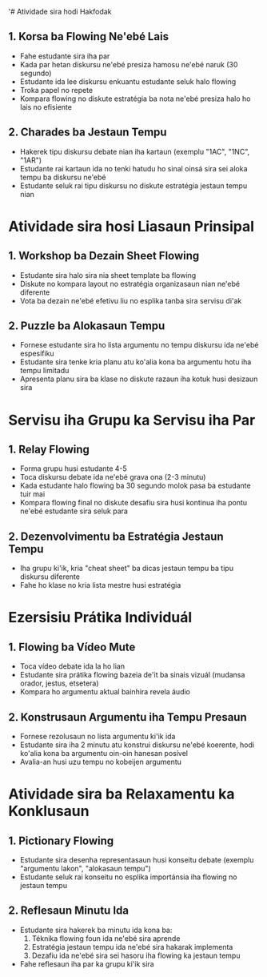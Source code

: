 '# Atividade sira hodi Hakfodak

## 1. Korsa ba Flowing Ne'ebé Lais

- Fahe estudante sira iha par
- Kada par hetan diskursu ne'ebé presiza hamosu ne'ebé naruk (30 segundo)
- Estudante ida lee diskursu enkuantu estudante seluk halo flowing
- Troka papel no repete
- Kompara flowing no diskute estratégia ba nota ne'ebé presiza halo ho lais no efisiente

## 2. Charades ba Jestaun Tempu

- Hakerek tipu diskursu debate nian iha kartaun (exemplu "1AC", "1NC", "1AR")
- Estudante rai kartaun ida no tenki hatudu ho sinal oinsá sira sei aloka tempu ba diskursu ne'ebé
- Estudante seluk rai tipu diskursu no diskute estratégia jestaun tempu nian

# Atividade sira hosi Liasaun Prinsipal

## 1. Workshop ba Dezain Sheet Flowing

- Estudante sira halo sira nia sheet template ba flowing 
- Diskute no kompara layout no estratégia organizasaun nian ne'ebé diferente
- Vota ba dezain ne'ebé efetivu liu no esplika tanba sira servisu di'ak

## 2. Puzzle ba Alokasaun Tempu

- Fornese estudante sira ho lista argumentu no tempu diskursu ida ne'ebé espesífiku
- Estudante sira tenke kria planu atu ko'alia kona ba argumentu hotu iha tempu limitadu
- Apresenta planu sira ba klase no diskute razaun iha kotuk husi desizaun sira

# Servisu iha Grupu ka Servisu iha Par

## 1. Relay Flowing

- Forma grupu husi estudante 4-5
- Toca diskursu debate ida ne'ebé grava ona (2-3 minutu)
- Kada estudante halo flowing ba 30 segundo molok pasa ba estudante tuir mai
- Kompara flowing final no diskute desafiu sira husi kontinua iha pontu ne'ebé estudante sira seluk para

## 2. Dezenvolvimentu ba Estratégia Jestaun Tempu

- Iha grupu ki'ik, kria "cheat sheet" ba dicas jestaun tempu ba tipu diskursu diferente
- Fahe ho klase no kria lista mestre husi estratégia

# Ezersisiu Prátika Individuál

## 1. Flowing ba Vídeo Mute

- Toca vídeo debate ida la ho lian
- Estudante sira prátika flowing bazeia de'it ba sinais vizuál (mudansa orador, jestus, etsetera)
- Kompara ho argumentu aktual bainhira revela áudio

## 2. Konstrusaun Argumentu iha Tempu Presaun

- Fornese rezolusaun no lista argumentu ki'ik ida
- Estudante sira iha 2 minutu atu konstrui diskursu ne'ebé koerente, hodi ko'alia kona ba argumentu oin-oin hanesan posível
- Avalia-an husi uzu tempu no kobeijen argumentu 

# Atividade sira ba Relaxamentu ka Konklusaun

## 1. Pictionary Flowing

- Estudante sira desenha representasaun husi konseitu debate (exemplu "argumentu lakon", "alokasaun tempu")
- Estudante seluk rai konseitu no esplika importánsia iha flowing no jestaun tempu

## 2. Reflesaun Minutu Ida

- Estudante sira hakerek ba minutu ida kona ba:
  1. Téknika flowing foun ida ne'ebé sira aprende
  2. Estratégia jestaun tempu ida ne'ebé sira hakarak implementa
  3. Dezafiu ida ne'ebé sira sei hasoru iha flowing ka jestaun tempu
- Fahe reflesaun iha par ka grupu ki'ik sira